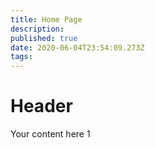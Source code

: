 ```yaml
---
title: Home Page
description: 
published: true
date: 2020-06-04T23:54:09.273Z
tags: 
---
```


# Header
Your content here 1